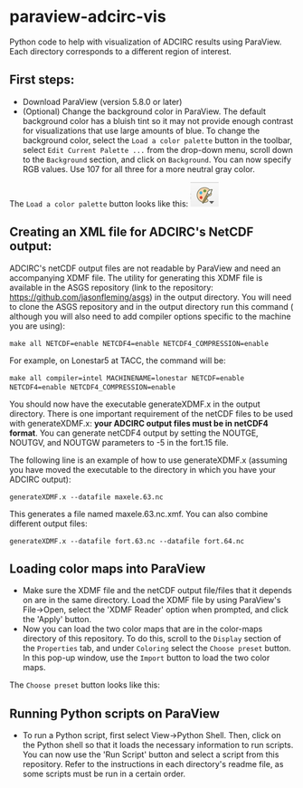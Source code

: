 # paraview-adcirc-vis
Python code to help with visualization of ADCIRC results using ParaView. Each directory corresponds to a different region of interest. 

## First steps:
- Download ParaView (version 5.8.0 or later)
- (Optional) Change the background color in ParaView. The default background color has a bluish tint so it may not provide enough contrast for visualizations that use large amounts of blue. To change the background color, select the ``Load a color palette`` button in the toolbar, select ``Edit Current Palette ...`` from the drop-down menu, scroll down to the ``Background`` section, and click on ``Background``. You can now specify RGB values. Use 107 for all three for a more neutral gray color.

The ``Load a color palette`` button looks like this: ![](./color_palette_icon.png)

## Creating an XML file for ADCIRC's NetCDF output:
ADCIRC's netCDF output files are not readable by ParaView and need an accompanying XDMF file. The utility for generating this XDMF file is available in the ASGS repository (link to the repository: https://github.com/jasonfleming/asgs) in the output directory. You will need to clone the ASGS repository and in the output directory run this command ( although you will also need to add compiler options specific to the machine you are using): 
```
make all NETCDF=enable NETCDF4=enable NETCDF4_COMPRESSION=enable
```
For example, on Lonestar5 at TACC, the command will be: 
```
make all compiler=intel MACHINENAME=lonestar NETCDF=enable NETCDF4=enable NETCDF4_COMPRESSION=enable
```
You should now have the executable generateXDMF.x in the output directory. There is one important requirement of the netCDF files to be used with generateXDMF.x: **your ADCIRC output files must be in netCDF4 format**. You can generate netCDF4 output by setting the NOUTGE, NOUTGV, and NOUTGW parameters to -5 in the fort.15 file.  

The following line is an example of how to use generateXDMF.x (assuming you have moved the executable to the directory in which you have your ADCIRC output):
```
generateXDMF.x --datafile maxele.63.nc
```
This generates a file named maxele.63.nc.xmf. You can also combine different output files:
```
generateXDMF.x --datafile fort.63.nc --datafile fort.64.nc
```
## Loading color maps into ParaView
- Make sure the XDMF file and the netCDF output file/files that it depends on are in the same directory. Load the XDMF file by using ParaView's File->Open, select the 'XDMF Reader' option when prompted, and click the 'Apply' button.
- Now you can load the two color maps that are in the color-maps directory of this repository. To do this, scroll to the ``Display`` section of the ``Properties`` tab, and under ``Coloring`` select the ``Choose preset`` button. In this pop-up window, use the ``Import`` button to load the two color maps.

The ``Choose preset`` button looks like this: 

## Running Python scripts on ParaView
- To run a Python script, first select View->Python Shell. Then, click on the Python shell so that it loads the necessary information to run scripts. You can now use the 'Run Script' button and select a script from this repository. Refer to the instructions in each directory's readme file, as some scripts must be run in a certain order.


